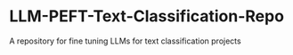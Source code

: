 # LLM-PEFT-Text-Classification-Repo
A repository for fine tuning LLMs for text classification projects
